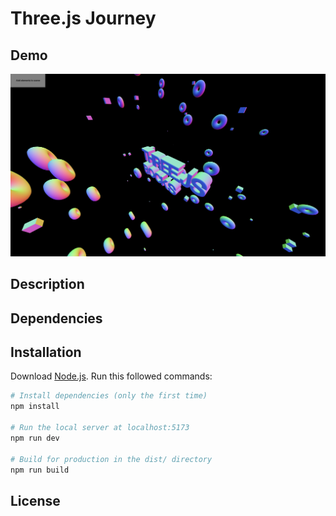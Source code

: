 # Three.js Journey

## Demo
<img src="/static/screenshot.png">

## Description

## Dependencies

##

## Installation
Download [Node.js](https://nodejs.org/en/download/).
Run this followed commands:

``` bash
# Install dependencies (only the first time)
npm install

# Run the local server at localhost:5173
npm run dev

# Build for production in the dist/ directory
npm run build
```
## License
